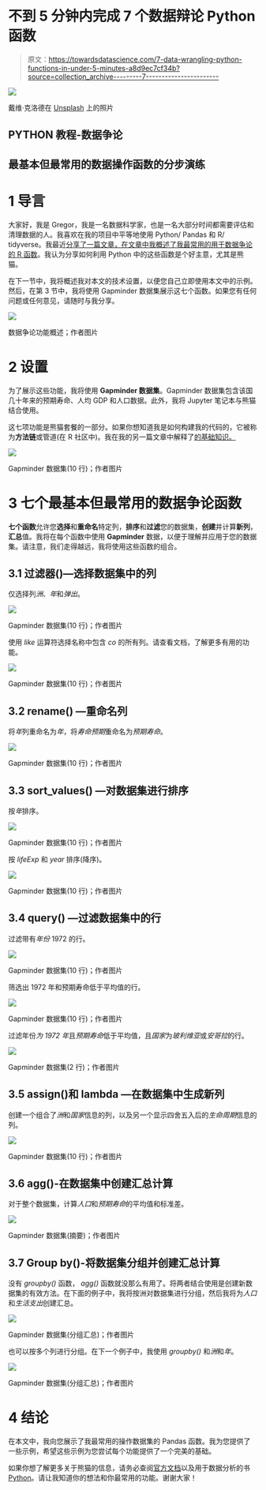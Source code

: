# 不到 5 分钟内完成 7 个数据辩论 Python 函数

> 原文：<https://towardsdatascience.com/7-data-wrangling-python-functions-in-under-5-minutes-a8d9ec7cf34b?source=collection_archive---------7----------------------->

![](img/570327a5845e892db2a91c6dc7bad15b.png)

戴维·克洛德在 [Unsplash](https://unsplash.com?utm_source=medium&utm_medium=referral) 上的照片

## PYTHON 教程-数据争论

## 最基本但最常用的数据操作函数的分步演练

# 1 导言

大家好，我是 Gregor，我是一名数据科学家，也是一名大部分时间都需要评估和清理数据的人。我喜欢在我的项目中平等地使用 Python/ Pandas 和 R/ tidyverse。我最近[分享了一篇文章，在文章中我概述了我最常用的用于数据争论的 R 函数](/7-data-wrangling-r-functions-for-your-next-data-science-project-in-under-5-minutes-d5a4ad55f99b)。我认为分享如何利用 Python 中的这些函数是个好主意，尤其是熊猫。

在下一节中，我将概述我对本文的技术设置，以便您自己立即使用本文中的示例。然后，在第 3 节中，我将使用 Gapminder 数据集展示这七个函数。如果您有任何问题或任何意见，请随时与我分享。

![](img/3118374493867b5e3c921868b7c9c007.png)

数据争论功能概述；作者图片

# 2 设置

为了展示这些功能，我将使用 **Gapminder 数据集**。Gapminder 数据集包含该国几十年来的预期寿命、人均 GDP 和人口数据。此外，我将 Jupyter 笔记本与熊猫结合使用。

这七项功能是熊猫套餐的一部分。如果你想知道我是如何构建我的代码的，它被称为**方法链**或管道(在 R 社区中)。我在我的另一篇文章中解释了[的基础知识。](/the-flawless-pipes-of-python-pandas-30f3ee4dffc2)

![](img/0a65cb464f05a59b33d0d497103215cb.png)

Gapminder 数据集(10 行)；作者图片

# 3 七个最基本但最常用的数据争论函数

**七个函数**允许您**选择**和**重命名**特定列，**排序**和**过滤**您的数据集，**创建**并计算**新列**，**汇总**值。我将在每个函数中使用 **Gapminder** 数据，以便于理解并应用于您的数据集。请注意，我们走得越远，我将使用这些函数的组合。

## 3.1 过滤器()—选择数据集中的列

仅选择列*洲*、*年*和*弹出*。

![](img/e966d34966e8198702f15923e3cd732d.png)

Gapminder 数据集(10 行)；作者图片

使用 *like* 运算符选择名称中包含 *co* 的所有列。请查看文档，了解更多有用的功能。

![](img/10c9af4a3fbd2f3c889fa05764a54796.png)

Gapminder 数据集(10 行)；作者图片

## 3.2 rename() —重命名列

将*年*列重命名为*年*，将*寿命预期*重命名为*预期寿命*。

![](img/4e9134c01d1e448ba888d150a24f375a.png)

Gapminder 数据集(10 行)；作者图片

## 3.3 sort_values() —对数据集进行排序

按*年*排序。

![](img/b3f365a8067852d27797ec7d56a5a623.png)

Gapminder 数据集(10 行)；作者图片

按 *lifeExp* 和 *year* 排序(降序)。

![](img/98703a829ed6bfa56e384ac170c4357d.png)

Gapminder 数据集(10 行)；作者图片

## 3.4 query() —过滤数据集中的行

过滤带有*年份* 1972 的行。

![](img/d16ff5b6fc58f55560f0d8b244a79008.png)

Gapminder 数据集(10 行)；作者图片

筛选出 1972 年和预期寿命低于平均值的行。

![](img/a764c4c43153edbfb1b4bf10bda914d1.png)

Gapminder 数据集(10 行)；作者图片

过滤年份*为 1972 年*且*预期寿命*低于平均值，且*国家*为*玻利维亚*或*安哥拉*的行。

![](img/1c8f6202236d485653a5802354f0942f.png)

Gapminder 数据集(2 行)；作者图片

## 3.5 assign()和 lambda —在数据集中生成新列

创建一个组合了*洲*和*国家*信息的列，以及另一个显示四舍五入后的*生命周期*信息的列。

![](img/33b66ed28618d012ecd6c5917e92c19c.png)

Gapminder 数据集(10 行)；作者图片

## 3.6 agg()-在数据集中创建汇总计算

对于整个数据集，计算*人口*和*预期寿命*的平均值和标准差。

![](img/c2b539e509200b0f33a9dfda248f9e82.png)

Gapminder 数据集(摘要)；作者图片

## 3.7 Group by()-将数据集分组并创建汇总计算

没有 *groupby()* 函数， *agg()* 函数就没那么有用了。将两者结合使用是创建新数据集的有效方法。在下面的例子中，我将按洲对数据集进行分组，然后我将为*人口*和*生活支出*创建汇总。

![](img/77dee90ee548eaf5bf3dbb928317dc7e.png)

Gapminder 数据集(分组汇总)；作者图片

也可以按多个列进行分组。在下一个例子中，我使用 *groupby()* 和*洲*和*年*。

![](img/4ac16bbf25bbad599d7d33c90fa704ca.png)

Gapminder 数据集(分组汇总)；作者图片

# 4 结论

在本文中，我向您展示了我最常用的操作数据集的 Pandas 函数。我为您提供了一些示例，希望这些示例为您尝试每个功能提供了一个完美的基础。

如果你想了解更多关于熊猫的信息，请务必查阅[官方文档](https://pandas.pydata.org/docs/user_guide/index.html)以及用于数据分析的书[Python](https://pandas.pydata.org/pandas-docs/version/1.2.3/pandas.pdf)。请让我知道你的想法和你最常用的功能。谢谢大家！